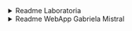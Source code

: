 <details>
<summary>Readme Laboratoria</summary>

# Cifrado César

## Índice

* [1. Preámbulo](#1-preámbulo)
* [2. Resumen del proyecto](#2-resumen-del-proyecto)
* [3. Criterios de aceptación mínimos del proyecto](#3-criterios-de-aceptación-mínimos-del-proyecto)
* [4. Criterios de aceptación adicionales](#4-criterios-de-aceptación-adicionales)
* [5. Objetivos de aprendizaje](#5-objetivos-de-aprendizaje)
* [6. Recomendaciones generales](#6-recomendaciones-generales)
* [7. Recursos y temas relacionados](#7-recursos-y-temas-relacionados)
* [8. Checklist](#8-checklist)

***

## 1. Preámbulo

Cifrar significa codificar. El [cifrado César](https://en.wikipedia.org/wiki/Caesar_cipher)
es uno de los primeros métodos de cifrado conocidos. El emperador romano Julio
César lo usaba para enviar órdenes secretas a sus generales en los campos de
batalla.

![caeser-cipher](https://upload.wikimedia.org/wikipedia/commons/thumb/2/2b/Caesar3.svg/2000px-Caesar3.svg.png)

El cifrado césar es una de las técnicas más simples para cifrar un mensaje. Es
un tipo de cifrado por sustitución, es decir que cada letra del texto original
es reemplazada por otra que se encuentra un número fijo de posiciones
(desplazamiento) más adelante en el mismo alfabeto.

Por ejemplo, si usamos un desplazamiento (_offset_) de 3 posiciones en el alfabeto:

* La letra A se cifra como D.
* La palabra CASA se cifra como FDVD.
* Alfabeto sin cifrar: A B C D E F G H I J K L M N O P Q R S T U V W X Y Z
* Alfabeto cifrado: D E F G H I J K L M N O P Q R S T U V W X Y Z A B C

En la actualidad, todos los cifrados de sustitución simple se descifran con
mucha facilidad y, aunque en la práctica no ofrecen mucha seguridad en la
comunicación por sí mismos, el cifrado César sí puede formar parte de sistemas
más complejos de codificación, como el cifrado Vigenère, e incluso tiene
aplicación en el sistema ROT13.

## 2. Resumen del proyecto

**¿Qué tengo que hacer exactamente?** En este proyecto crearás una aplicación
_web_ que servirá para que tus usuarias puedan cifrar y descifrar un texto
indicando un desplazamiento específico de caracteres (_offset_). Por ejemplo,
cifrar **MICASA** con un desplazamiento de 3 caracteres de manera que el mensaje
cifrado sería **PLFDVD**

La temática es libre. Piensa en qué situaciones de la vida real se
necesitaría cifrar un mensaje y piensa en cómo debe ser esa experiencia de uso
(qué pantallas, explicaciones, mensajes, colores, ¿marca?) etc. Algunas ideas de
ejemplo:

* Crear claves seguras.
* Herramienta de mensajería interna de una organización de derechos humanos en
  una zona de conflicto.
* Mensajería secreta para parejas.

El equipo de _coaches_ te dará un tiempo referencial para trabajar en este
proyecto. También indicaciones sobre si trabajar individualmente o en dupla.
Recuerda que cada quien aprende a un tirmo diferente, tiene más o menos tiempo
adicional al _bootcamp_ disponible, experiencia previa distina, etc.

## 3. Criterios de aceptación mínimos del proyecto
Cuando hablemos de "criterios de aceptación", nos referimos a todo aquello que
debe suceder con tu proyecto para que consideremos (tú y nosotras) que lo has
"hecho" y que lo podemos "aceptar" como "mínimamente terminado".

### 3.1 Alfabeto simplificado
Considera solamente letras mayúsculas, sin ñ ni números u otros caracteres:
* A B C D E F G H I J K L M N O P Q R S T U V W X Y Z

### 3.2 Interfaz de usuario. Lo que se ve en el navegador (UI del inglés _user interface_)

Para cifrar debe permitir a tu usuaria:
* Escribir el mensaje (texto) que quiere cifrar.
* Elegir un desplazamiento (_offset_) indicando cuántas posiciones quiere que
  el cifrado desplace **cada letra** del mensaje.
* Ver el resultado del mensaje cifrado.

Para descifrar debe permitir a tu usuaria:
* Escribir el mensaje (texto) que quiere descifrar.
* Indicar el desplazamiento (_offset_) que se utilizó para cifrar el mensaje.
* Ver el resultado del mensaje descifrado.

### 3.3 Repositorio del código (GitHub) y publicación de la web (GitHub Pages)
Cuando termines, y antes de ir a la sesión de _Project Feedback_, tu código deberá
estar subido a GitHub (_commit/push_) y la interfaz será desplegada (publicada)
usando _GitHub pages_. Si no sabes lo que es GitHub, no te preocupes, lo
aprenderás durante este proyecto.

### 3.4 Sobre la definición de tu producto
En **tu README.md**, cuéntanos cómo pensaste en las usuarias y cuál fue tu proceso
para definir el producto final.

* Quiénes son las principales usuarias del producto.
* Cuáles son los objetivos que estas usuarias pueden conseguir al usar tu producto.
* Cómo crees que el producto que estás creando está resolviendo sus necesidades.

### 3.5 Consideraciones técnicas
Toda esta sección puede resultarte muy abrumadora. Tómalo con calma, no es
necesario que lo comprendas todo antes de comenzar, irá teniendo sentido conforme
vas avanzando. Recuerda que el aprendizaje no es un proceso lineal.

La lógica del proyecto debe estar implementada completamente en JavaScript. En
este proyecto NO está permitido usar librerías o _frameworks_, sólo JavaScript
puro también conocido como Vanilla JavaScript.

No debes utilizar la _pseudo-variable_ `this`.

#### 3.5.1 Sobre el _boilerplate_
Llamamos **_boilerplate_** a la estructura de archivos y a toda la configuración
de dependencias y _tests_ de ejemplo que ya existen en este repositorio y que te servirán como una "plantilla", como un punto de partida para trabajar.

```text
./
├── .babelrc
├── .editorconfig
├── .eslintrc
├── .gitignore
├── README.md
├── package.json
├── src
│   ├── cipher.js
│   ├── index.html
│   ├── index.js
│   └── style.css
└── test
    ├── .eslintrc
    └── cipher.spec.js
```
El _boilerplate_ incluye tareas que ejecutan [eslint](https://eslint.org/) y
[htmlhint](https://github.com/yaniswang/HTMLHint) para verificar el `HTML` y
`JavaScript` con respecto a una guía de estilos. Ambas tareas se ejecutan
automáticamente antes de ejecutar las pruebas (_tests_) cuando usamos el comando
`npm run test`. En el caso de `JavaScript` estamos usando un archivo de
configuración de `eslint` que se llama `.eslintrc` que contiene un mínimo de
información sobre el _parser_ que usar (qué version de JavaScript/ECMAScript), el
entorno (_browser_ en este caso) y las [reglas recomendadas (`"eslint:recommended"`)](https://eslint.org/docs/rules/).
En cuanto a reglas/guías de estilo en sí, usaremos las recomendaciones _por defecto_
de tanto `eslint` como `htmlhint`.

#### 3.5.2 Sobre los tests unitarios (pruebas)
El _boilerplate_ incluye _tests_ (pruebas) de ejemplo como punto de partida.

Los _tests_ unitarios (pruebas) deben cubrir un mínimo del 70% de _statements_,
_functions_ y _lines_, y un mínimo del 50% de _branches_.

El _boilerplate_ ya contiene el _setup_ y configuración necesaria para ejecutar
los _tests_ (pruebas) así como _code coverage_ para ver el nivel de cobertura de
los _tests_ usando el comando `npm test`.


#### 3.5.3 Sobre tus Scripts / Archivos
* `README.md`: debe explicar cómo descargar, instalar y ejecutar la aplicación
  así como una introducción a la aplicación, su funcionalidad y decisiones de
  diseño que tomaron.
* `src/index.html`: este es el punto de entrada a tu aplicación. Este archivo
  debe contener tu _markup_ (HTML) e incluir el CSS y JavaScript necesario.
* `src/cipher.js`: acá debes implementar el objeto `cipher`, el cual ya está
  _exportado_ en el _boilerplate_. Este objeto (`cipher`) debe contener dos
  métodos:
  - `cipher.encode(offset, string)`: `offset` es el número de posiciones que
    queremos mover a la derecha en el alfabeto y `string` el mensaje (texto)
    que queremos cifrar.
  - `cipher.decode(offset, string)`: `offset` es el número de posiciones que
    queremos mover a la izquierda en el alfabeto y `string` el mensaje
    (texto) que queremos descifrar.
* `src/index.js`: acá debes escuchar eventos del DOM, invocar `cipher.encode()`
  o `cipher.decode()` según sea necesario y actualizar el resultado en la UI.
* `test/cipher.spec.js`: este archivo contiene algunos tests de ejemplo y acá
  tendrás que implementar los tests para `cipher.encode()` y `cipher.decode()`.

## 4. Criterios de aceptación adicionales
Si te alcanza el tiempo y las ganas para explorar un poco más, intenta:

* Cifrar minúsculas, ñ, números, etc. El _boilerplate_ incluye algunos tests
(comentados en principio) que puedes usar como punto de partida para implementar el soporte para estos casos.

* Permitir un _offset_ negativo.

## 5. Objetivos de aprendizaje

### HTML y CSS

* [ ] [Uso de HTML semántico.](https://developer.mozilla.org/en-US/docs/Glossary/Semantics#Semantics_in_HTML)
* [ ] Uso de selectores de CSS.
* [ ] Construir tu aplicación respetando el diseño realizado (maquetación).

### DOM

* [ ] Uso de selectores del DOM.
* [ ] Manejo de eventos del DOM.
* [ ] [Manipulación dinámica del DOM.](https://developer.mozilla.org/es/docs/Referencia_DOM_de_Gecko/Introducci%C3%B3n)
(appendChild |createElement | createTextNode| innerHTML | textContent | etc.)

### JavaScript

* [ ] Manipulación de strings.
* [ ] Uso de condicionales (if-else | switch | operador ternario)
* [ ] Uso de bucles (for | for..in | for..of | while)
* [ ] Uso de funciones (parámetros | argumentos | valor de retorno)
* [ ] Declaración correcta de variables (const & let)

### Testing

* [ ] [Testeo unitario.](https://jestjs.io/docs/es-ES/getting-started)

### Estructura del código y guía de estilo

* [ ] Organizar y dividir el código en módulos (Modularización)
* [ ] Uso de identificadores descriptivos (Nomenclatura | Semántica)
* [ ] Uso de linter (ESLINT)

### Git y GitHub

* [ ] Uso de comandos de git (add | commit | pull | status | push)
* [ ] Manejo de repositorios de GitHub (clone | fork | gh-pages)

### UX

* [ ] Diseñar la aplicación pensando y entendiendo al usuario.
* [ ] Crear prototipos para obtener feedback e iterar.
* [ ] Aplicar los principios de diseño visual (contraste, alineación, jerarquía)

***

## 6. Recomendaciones generales

Pierde el miedo a preguntar a tus _coaches_ y a tus compañeras. Estás aquí
porque quieres aprender. Si ya supieras, estarías trabajando como _developer_
y no el _bootcamp_ de Laboratoria.

Hazte amiga de Trello. No solamente te ayudará a organizar tu trabajo, es
también una excelente manera de ir razonando sobre los pasos que seguirás,
en qué orden hacerlos, identificar qué necesitas aprender, etc.

Al prinncipio, Git y GitHub te resultarán misteriosos, no les temas y úsalos a
tu favor. Procura hacer _commits_ con frecuencia, eso te ayudará a tener un respaldo
en todo momento y podrás acceder a él siempre que lo necesites. ¡No lo dejes al final!

Anímate a correr los _tests_ cuanto antes para que te ayude a la construcción de
tus funciones.

### 6.1 Primeros pasos, tu prototipo en papel
Comienza por la ideación y el prototipado de tu proyecto. Dibuja en papel y lápiz
exactamente cada elemento que tendrá tu interfaz y prueba con algunas personas
para ver si se comprende, si es suficientemente intuitivo, etc.

Este paso es fundamental para que tú misma comprendas si tus ideas "funcionan"
fuera de tu cabeza. Te ayudará a entender mejor todo lo que tienes que hacer.
**No inviertas demasiado tiempo en esto. Con uns pocas horas debería ser más
que suficiente.**

A partir de acá puedes seguir por diferntes caminos. Es como armar un rompecabezas
o _puzzle_, puedes comenzar por una esquina, luego otra, un pedazo de un borde,
de otro, etc. Poco a poco te será más fácil ver "el todo" y entender cómo encajan
todas las partes.

Te sugerimos seguir por lo que menos sabes. Evita caer en el juego de
"la ilusión del avance". Quizás te sienteas "cómoda" trabajando en HTML y CSS
porque lo que haces se "ve" en el navegador y puede resultarte más fácil de comprender.
Si te quedas trabajando en eso tendrás la sensación de estar "avanzando", pregúntante
si estás "aprendiendo". No estás acá para "entregar proyectos", estás para aprender
lo que no sabes.

### 6.2 Achicando el gran problema en problemas más pequeños
Un "superpoder" que esperamos puedas desarrollar durante el _bootcamp_ es el de
definir "mini-proyectos" que te acerquen paso a paso a la solución del
"gran proyecto". Es el equvalente a comenzar armando esquinas o bordes del
rompecabezas/puzzle sin saber necesariamente cómo encajarán al final. Déjate
llevar y explora. Estas son algunas sugerencias:

#### "Mover" un valor de una caja de texto a otra
Crea una interfaz simple con 2 cajas de texto y un botón. Si escribo algo en la
caja de texto 1 y le doy click al botón, quiero que lo que escribí se "mueva"
desde la caja 1 hacia la caja 2.

Para lograr esto tendrás que aprender a: detectar un evento en el navegador (_click_), identificar un elemento de tu interfaz para obtener su contenido/valor (la caja de texto 1), "escribir" un valor en otro elemento de la interfaz (caja de texto 2).

#### "Convertir" una letra en su código ASCII
Pensando en la misma interfaz anterior (2 cajas de texto y 1 botón). Quiero
escribir A o B (una sola) en la caja de texto 1 y que cuando le dé _click_ al botón,
aparezca el código ASCII de la letra en la caja de texto 2.

Ahora no solamente estás "leyendo" y "escribiendo" valores en el navegador, también
tendrás que "manipularlos" antes de "escribirlos".

#### "Cifrar" A o B con un desplazamiento (_offset_) de 3
Cuando escriba A o B en la caja de texto 1 y le dé click al botón, quiero que
apaezca la letra cifrada en la caja de texto 2. Por ejemplo, si escribo B
debe aparecer E.

#### "Cifrar" una letra con un desplazamiento de 30 caracteres
En los casos anteriores probamos con letras y con un desplazamiento que no
implicaban llegar "más allá" de final del alfabeto. Ahora prueba con un caso que
sí lo requiera. Por ejmplo 30 caracteres de desplazamiento. Para esto te puede
ayudar el video de la sección "Recursos y temas relacionados". **La fórmula no es
lo importante en este proyecto, lo importante es lo que haces con la fórmula.**

#### "Cifrar" tres letras con un desplazamiento cuqlquiera
Hasta ahora hemos explorado trabajar con una sola letra pero ¿cómo haríamos si
son más? Para hacerlo tendrás que aprender cómo ir cifrando letra por letra y
ya estás mucho más cerca de resolver el proyecto "grande"

Fíjate que la complejidad es creciente, la clave está en definir el primer paso
lo más simple y pequeño que puedas. Luego tú misma puedes ir agregando complejidad
a medida que avanzas.

### 5.3 Tu caja de arena para "jugar"
Así como existen las cajas de arena para que las niñas jueguen en un espacio
seguro y controlado", tú también puedes procurarte condiciones "controladas" en
las que puedas identificar lo que te falla. Si comienzas explorando y probando
en archivos con muchas líenas de código y muchas cosas sucediento al mismo tiempo,
será difícil que sepas qué falla y/o por qué no te funciona algo que acabas de
leer y estás segura en entender. Esto puede ser muy frustrante y hacerte perder
mucho tiempo.

Para probar los mini-proyectos que te proponnemos, puedes hacerlo en un
proyecto/archivos en blanco en los que tú tienes el control y sabes exactamente
qué es y qué hace cada cosa. También puedes utilizar CodePen o Replit (por ejemplo).

### 6.4 Herramientas y configuración de tu PC

1. Antes que nada, asegúrate de tener un :pencil: editor de texto en
   condiciones, algo como [Atom](https://atom.io/) o
   [Code](https://code.visualstudio.com/).
2. Para ejecutar los comandos a continuación necesitarás una :shell:
   [UNIX Shell](../../topics/shell),
   que es un programita que interpreta líneas de comando (command-line
   interpreter) así como tener [git](../../topics/scm/01-git)
   instalado. Si usas un sistema operativo "UNIX-like", como GNU/Linux o MacOS,
   ya tienes una _shell_ (terminal) instalada por defecto (y probablemente `git`
   también). Si usas Windows puedes usar la versión completa de [Cmder](https://cmder.net/)
   que incluye [Git bash](https://git-scm.com/download/win) y si tienes Windows
   10 o superior puedes usar [Windows Subsystem for Linux](https://docs.microsoft.com/en-us/windows/wsl/install-win10).
3. Tú o una de las integrantes del equipo debe realizar un :fork_and_knife:
   [fork](https://help.github.com/articles/fork-a-repo/) del repositorio de tu cohort,
   tus _coaches_ te compartirán un _link_ a un repo y te darán acceso de lectura
   en ese repo. La otra integrante del equipo deber hacer un fork **del
   repositorio de su compañera** y
   [configurar](https://gist.github.com/BCasal/026e4c7f5c71418485c1) un `remote`
   hacia el mismo.
4. :arrow_down: [Clona](https://help.github.com/articles/cloning-a-repository/)
   tu *fork* a tu computadora (copia local).
5. 📦 Instala las dependencias del proyecto con el comando `npm install`. Esto
   asume que has instalado [Node.js](https://nodejs.org/) (que incluye [npm](https://docs.npmjs.com/)).
6. Si todo ha ido bien, deberías poder ejecutar las :traffic_light:
   pruebas unitarias (unit tests) con el comando `npm test`.
7. Para ver la interfaz de tu programa en el navegador, usa el comando
   `npm start` para arrancar el servidor web y dirígete a
   `http://localhost:5000` en tu navegador.

## 7. Recursos y temas relacionados

### 7.1 fórmula matemática del Cifrado César y un par de cosas más
A continuación un video de Michelle ¡Escúchala con detenimiento y sigue sus consejos! :)

[![tips caesar cipher](https://img.youtube.com/vi/zd8eVrXhs7Y/0.jpg)](https://www.youtube.com/watch?v=zd8eVrXhs7Y)

[Link](https://www.youtube.com/watch?v=zd8eVrXhs7Y)

### 7.2 Terminal y shell de UNIX:

[![Playlist de Terminal y shell de UNIX](https://img.youtube.com/vi/GB35Eyb-J4c/0.jpg)](https://www.youtube.com/playlist?list=PLiAEe0-R7u8nGH5TEHfSTeDNIvjZFe_Yd)

[Link](https://www.youtube.com/playlist?list=PLiAEe0-R7u8nGH5TEHfSTeDNIvjZFe_Yd)

### 7.3 Control de versiones y trabajo colaborativo con Git y GitHub:

[![Playlist de control de versiones y trabajo colaborativo](https://img.youtube.com/vi/F1EoBbvhaqU/0.jpg)](https://www.youtube.com/playlist?list=PLiAEe0-R7u8k9o3PbT3_QdyoBW_RX8rnV)

[Link](https://www.youtube.com/playlist?list=PLiAEe0-R7u8nGH5TEHfSTeDNIvjZFe_Yd)

### 7.4 Temas relacionados
#### Diseño de experiencia de usuario (User Experience Design):

* Ideación
* Prototipado (sketching)
* Testeo e Iteración

#### Desarrollo Front-end:

* Valores
* Tipos
* Variables
* Control de flujo
* Tests unitarios
* [Aprende más sobre `charCodeAt()`](https://developer.mozilla.org/es/docs/Web/JavaScript/Referencia/Objetos_globales/String/charCodeAt)
* [Aprende más sobre `String.fromCharCode()`](https://developer.mozilla.org/es/docs/Web/JavaScript/Referencia/Objetos_globales/String/fromCharCode)
* [Aprende más sobre `ASCII`](http://conceptodefinicion.de/ascii/)
* [Documentación de NPM](https://docs.npmjs.com/)

#### Organización del Trabajo:

* [Metodologías Ágiles](https://www.youtube.com/watch?v=v3fLx7VHxGM)
* [Scrum en menos de 2 minutos](https://www.youtube.com/watch?v=TRcReyRYIMg)
* [Scrum en Detalle](https://www.youtube.com/watch?v=nOlwF3HRrAY&t=297s). No
  esperamos que hagas todo eso desde este proyecto. Iremos profundizando poco a
  poco a lo largo del -_bootcamp_.

## 8. Checklist
<details>
  <summary>!Click para expandir¡</summary>

Esta sección está para ayudarte a llevar un control de lo que vas completando.

### Criterios de aceptación mínimos

* [ ] `README.md` incluye info sobre proceso y decisiones de diseño.
* [ ] `README.md` explica quiénes son las usuarias y su relación con
  el producto.
* [ ] `README.md` explica cómo el producto soluciona los problemas/necesidades
de las usuarias.
* [ ] Usa VanillaJS.
* [ ] No utiliza `this`.
* [ ] Implementa `cipher.encode`.
* [ ] Implementa `cipher.decode`.
* [ ] Pasa linter con configuración provista.
* [ ] Pasa pruebas unitarias.
* [ ] Pruebas unitarias cubren 70% de _statements_, _functions_ y _lines_, y un
  mínimo del 50% de _branches_.
* [ ] Interfaz permite elegir el `offset` o _desplazamiento_ a usar en el
  cifrado/descifrado.
* [ ] Interfaz permite escribir un texto para ser cifrado.
* [ ] Interfaz muestra el resultado del cifrado correctamente.
* [ ] Interfaz permite escribir un texto para ser descifrado.
* [ ] Interfaz muestra el resultado del descifrado correctamente.

### Criterios de aceptación adicionales (opcionales)

* [ ] Cifra/descifra minúsculas
* [ ] Cifra/descifra _otros_ caracteres (espacios, puntuación, `ñ`, `á`, ...)
* [ ] Permite usar un `offset` negativo.

</details>

</details>

<details>
<summary>Readme WebApp Gabriela Mistral</summary>
# Cifrado César

## Índice

* [1. Introducción](#1-introducción)
* [2. Consideraciones generales](#2-consideraciones-generales)
* [3. Prototipo](#3-prototipo)
* [4. Planificación](#4-planificación)
* [5. Usuarios](#5-usuarios)
* [6. Link del proyecto](#6-link-proyecto)

***
## 1. Introducción

El cifrado césar es una de las técnicas más simples para cifrar un mensaje. Es
un tipo de cifrado por sustitución, es decir que cada letra del texto original
es reemplazada por otra que se encuentra un número fijo de posiciones
(desplazamiento) más adelante en el mismo alfabeto.
El objetivo del desafío propuesto por Laboratoria, fue el crear una aplicación web que permita cifrar y descifrar mensajes a través de inputs en donde el usuario pueda ingresar datos en una ventana y pulsar un botón que llame a una función contenida en un archivo de Javascript.

## 2. Consideraciones generales

Como dupla, decidimos que le queríamos dar un concepto más profundo a la temática a utilizar para el cifrado. Es por ello que tomamos la determinación de realizar una página homenaje a Gabriela Mistral, poetisa Chilena, en donde se pudieran descifrar las cartas que le envió a su pareja Doris Dana. La finalidad de nuestra aplicación web es rendir homenaje de este personaje histórico con la finalidad de subsanar esta deuda histórica que mantiene el país para con la poetisa.

## 3. Prototipo

En primera instancia, ideamos un landing que tuviera como temática un homenaje a Gabriela Mistral y Doris Dana.
Sin embargo, al recibir feedback de las coach y de las compañeras de Laboratoria, fuimos refinando nuestros prototipos disminuyendo la cantidad de texto, ya que parecía más una página de bigrafía mas que una página para revelar un cifrado.

*Prototipo Landing*
<br>
![](src/img/Prototipo_1.png) 

Nuestra segunda ventana, en donde debían ir los inputs para cifrar y descifrar contenían un poema. Como se puede apreciar en este prototipo, sólo teníamos una idea básica de lo que queríamos lograr, sin tanta funcionalidad real. Con el paso de los sprint, pudimos aterrizar mejor la idea y centrarnos en el cifrado y descifrado de la cartas de amor.

*Prototipo Cifrado*
<br>
![](src/img/Prototipo_2.png)

## 4. Planificación

Respecto a la planificación de nuestros sprints, dividimos la carga de trabajo en 3 sprints.
En el sprint 1, tuvimos como objetivo crear los prototipos en Figma y crear un esqueleto en HTML.
En el sprint 2, tuvimos como objetivo crear la ventana de cifrado e implementar funciones en Javascript.
En el sprint 3,  tuvimos como objetivo terminar las funciones de Javascript, realizar la hacker edition y afinar detalles de nuestro archivo CSS.

A continuación, podrán consultar nuestro tablero en Trello en donde pudimos organizar las  tareas semanales:

https://trello.com/b/bwZY2Uhn/caesar-cipher

## 5. Usuarios

Nuestro usuario objetivo está concentrado en todo tipo de público que esté interesado en la historia de Chile, literatura o cultura general, haciendo amplio el espectro de usuarios que podrían interesarse en la temática.
El grado de alfabetización digital que tendrían que tener los usuarios es bajo, ya que la página no resulta compleja de utilizar ni se necesitan altos niveles de conocimiento en navegación web para ser utilizada.

## 6. Link del proyecto

